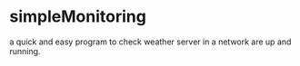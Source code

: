 # simpleMonitoring

a quick and easy program to check weather server in a network are up and running. 

